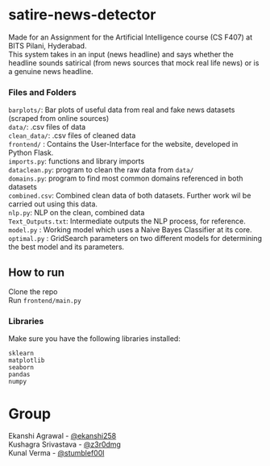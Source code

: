 # satire-news-detector
Made for an Assignment for the Artificial Intelligence course (CS F407) at BITS Pilani, Hyderabad.  
This system takes in an input (news headline) and says whether the headline sounds satirical (from news sources that mock real life news) or is a genuine news headline.
### Files and Folders
`barplots/`: Bar plots of useful data from real and fake news datasets (scraped from online sources)  
`data/`: .csv files of data  
`clean_data/`: .csv files of cleaned data  
`frontend/` : Contains the User-Interface for the website, developed in Python Flask.  
`imports.py`: functions and library imports  
`dataclean.py`: program to clean the raw data from `data/`  
`domains.py`: program to find most common domains referenced in both datasets  
`combined.csv`: Combined clean data of both datasets. Further work wil be carried out using this data.  
`nlp.py`: NLP on the clean, combined data  
`Text_Outputs.txt`: Intermediate outputs the NLP process, for reference.  
`model.py` : Working model which uses a Naive Bayes Classifier at its core.  
`optimal.py` : GridSearch parameters on two different models for determining the best model and its parameters.

## How to run
Clone the repo  
Run ```frontend/main.py```  
### Libraries
Make sure you have the following libraries installed:
```
sklearn  
matplotlib  
seaborn  
pandas  
numpy
```
# Group
Ekanshi Agrawal - [@ekanshi258](https://github.com/ekanshi258)  
Kushagra Srivastava - [@z3r0dmg](https://github.com/z3r0dmg)  
Kunal Verma - [@stumblef00l](https://github.com/stumblef00l)  
